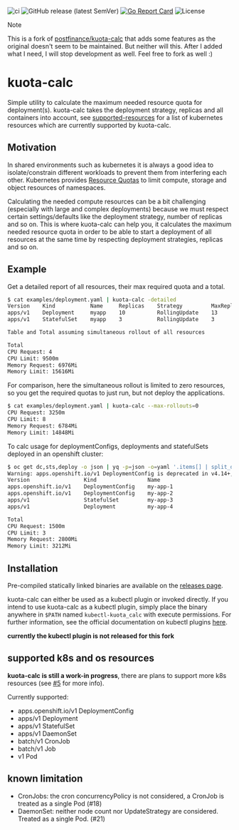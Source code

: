 ![ci](https://github.com/druppelt/kuota-calc/workflows/ci/badge.svg)
![GitHub release (latest SemVer)](https://img.shields.io/github/v/release/druppelt/kuota-calc)
[![Go Report Card](https://goreportcard.com/badge/github.com/druppelt/kuota-calc)](https://goreportcard.com/report/github.com/druppelt/kuota-calc)
![License](https://img.shields.io/github/license/druppelt/kuota-calc)

> [!NOTE]
> This is a fork of [postfinance/kuota-calc](https://github.com/postfinance/kuota-calc) that adds some features as the original doesn't seem to be maintained.
> But neither will this. After I added what I need, I will stop development as well. Feel free to fork as well :)

# kuota-calc
Simple utility to calculate the maximum needed resource quota for deployment(s). kuota-calc takes the
deployment strategy, replicas and all containers into account, see [supported-resources](https://github.com/druppelt/kuota-calc#supported-k8s-resources) for a list of kubernetes resources which are currently supported by kuota-calc.

## Motivation
In shared environments such as kubernetes it is always a good idea to isolate/constrain different workloads to prevent them from interfering each other. Kubernetes provides [Resource Quotas](https://kubernetes.io/docs/concepts/policy/resource-quotas/) to limit compute, storage and object resources of namespaces.

Calculating the needed compute resources can be a bit challenging (especially with large and complex deployments) because we must respect certain settings/defaults like the deployment strategy, number of replicas and so on. This is where kuota-calc can help you, it calculates the maximum needed resource quota in order to be able to start a deployment of all resources at the same time by respecting deployment strategies, replicas and so on.

## Example
Get a detailed report of all resources, their max required quota and a total. 
```bash
$ cat examples/deployment.yaml | kuota-calc -detailed
Version    Kind           Name     Replicas    Strategy         MaxReplicas    CPURequest    CPULimit    MemoryRequest    MemoryLimit    
apps/v1    Deployment     myapp    10          RollingUpdate    13             3250m         6500m       832Mi            3328Mi         
apps/v1    StatefulSet    myapp    3           RollingUpdate    3              750m          3           6Gi              12Gi           

Table and Total assuming simultaneous rollout of all resources

Total
CPU Request: 4
CPU Limit: 9500m
Memory Request: 6976Mi
Memory Limit: 15616Mi
```

For comparison, here the simultaneous rollout is limited to zero resources, so you get the required quotas to just run, but not deploy the applications. 
````bash
$ cat examples/deployment.yaml | kuota-calc --max-rollouts=0
CPU Request: 3250m
CPU Limit: 8
Memory Request: 6784Mi
Memory Limit: 14848Mi
````

To calc usage for deploymentConfigs, deployments and statefulSets deployed in an openshift cluster:
```bash
$ oc get dc,sts,deploy -o json | yq -p=json -o=yaml '.items[] | split_doc' | kuota-calc --detailed
Warning: apps.openshift.io/v1 DeploymentConfig is deprecated in v4.14+, unavailable in v4.10000+
Version                 Kind                Name                        Replicas    Strategy         MaxReplicas    CPURequest    CPULimit    MemoryRequest    MemoryLimit
apps.openshift.io/v1    DeploymentConfig    my-app-1                    0           Recreate         0              0             0           0                0
apps.openshift.io/v1    DeploymentConfig    my-app-2                    1           Recreate         1              1250m         1700m       500Mi            500Mi
apps/v1                 StatefulSet         my-app-3                    1           RollingUpdate    1              150m          1100m       2200Mi           2200Mi
apps/v1                 Deployment          my-app-4                    1           RollingUpdate    2              100m          200m        100Mi            512Mi

Total
CPU Request: 1500m
CPU Limit: 3
Memory Request: 2800Mi
Memory Limit: 3212Mi
```

## Installation
Pre-compiled statically linked binaries are available on the [releases page](https://github.com/druppelt/kuota-calc/releases).

kuota-calc can either be used as a kubectl plugin or invoked directly. If you intend to use kuota-calc as
a kubectl plugin, simply place the binary anywhere in `$PATH` named `kubectl-kuota_calc` with execute permissions.
For further information, see the official documentation on kubectl plugins [here](https://kubernetes.io/docs/tasks/extend-kubectl/kubectl-plugins/).

**currently the kubectl plugin is not released for this fork**

## supported k8s and os resources
**kuota-calc is still a work-in progress**, there are plans to support more k8s resources (see [#5](https://github.com/postfinance/kuota-calc/issues/5) for more info). 

Currently supported:

- apps.openshift.io/v1 DeploymentConfig
- apps/v1 Deployment
- apps/v1 StatefulSet
- apps/v1 DaemonSet
- batch/v1 CronJob
- batch/v1 Job
- v1 Pod

## known limitation
- CronJobs: the cron concurrencyPolicy is not considered, a CronJob is treated as a single Pod (#18)
- DaemonSet: neither node count nor UpdateStrategy are considered. Treated as a single Pod. (#21)